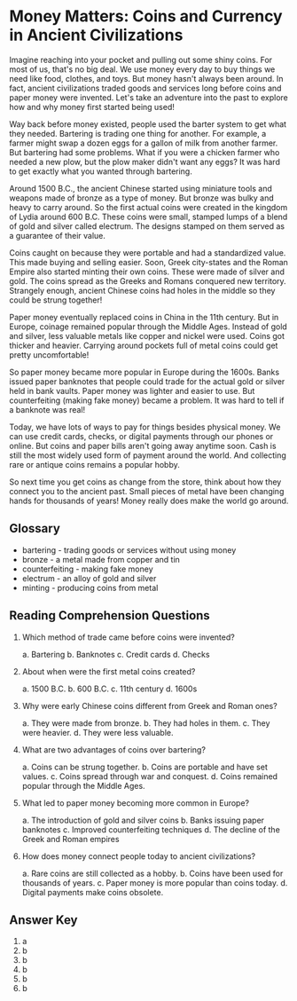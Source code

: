 # Money Matters: Coins and Currency in Ancient Civilizations

Imagine reaching into your pocket and pulling out some shiny coins. For most of us, that's no big deal. We use money every day to buy things we need like food, clothes, and toys. But money hasn't always been around. In fact, ancient civilizations traded goods and services long before coins and paper money were invented. Let's take an adventure into the past to explore how and why money first started being used!

Way back before money existed, people used the barter system to get what they needed. Bartering is trading one thing for another. For example, a farmer might swap a dozen eggs for a gallon of milk from another farmer. But bartering had some problems. What if you were a chicken farmer who needed a new plow, but the plow maker didn't want any eggs? It was hard to get exactly what you wanted through bartering.

Around 1500 B.C., the ancient Chinese started using miniature tools and weapons made of bronze as a type of money. But bronze was bulky and heavy to carry around. So the first actual coins were created in the kingdom of Lydia around 600 B.C. These coins were small, stamped lumps of a blend of gold and silver called electrum. The designs stamped on them served as a guarantee of their value.

Coins caught on because they were portable and had a standardized value. This made buying and selling easier. Soon, Greek city-states and the Roman Empire also started minting their own coins. These were made of silver and gold. The coins spread as the Greeks and Romans conquered new territory. Strangely enough, ancient Chinese coins had holes in the middle so they could be strung together!

Paper money eventually replaced coins in China in the 11th century. But in Europe, coinage remained popular through the Middle Ages. Instead of gold and silver, less valuable metals like copper and nickel were used. Coins got thicker and heavier. Carrying around pockets full of metal coins could get pretty uncomfortable!

So paper money became more popular in Europe during the 1600s. Banks issued paper banknotes that people could trade for the actual gold or silver held in bank vaults. Paper money was lighter and easier to use. But counterfeiting (making fake money) became a problem. It was hard to tell if a banknote was real!

Today, we have lots of ways to pay for things besides physical money. We can use credit cards, checks, or digital payments through our phones or online. But coins and paper bills aren't going away anytime soon. Cash is still the most widely used form of payment around the world. And collecting rare or antique coins remains a popular hobby.

So next time you get coins as change from the store, think about how they connect you to the ancient past. Small pieces of metal have been changing hands for thousands of years! Money really does make the world go around.

## Glossary

- bartering - trading goods or services without using money
- bronze - a metal made from copper and tin
- counterfeiting - making fake money
- electrum - an alloy of gold and silver
- minting - producing coins from metal

## Reading Comprehension Questions

1. Which method of trade came before coins were invented?

   a. Bartering
   b. Banknotes
   c. Credit cards
   d. Checks

2. About when were the first metal coins created?

   a. 1500 B.C.
   b. 600 B.C.
   c. 11th century
   d. 1600s

3. Why were early Chinese coins different from Greek and Roman ones?

   a. They were made from bronze.
   b. They had holes in them.
   c. They were heavier.
   d. They were less valuable.

4. What are two advantages of coins over bartering?

   a. Coins can be strung together.
   b. Coins are portable and have set values.
   c. Coins spread through war and conquest.
   d. Coins remained popular through the Middle Ages.

5. What led to paper money becoming more common in Europe?

   a. The introduction of gold and silver coins
   b. Banks issuing paper banknotes
   c. Improved counterfeiting techniques
   d. The decline of the Greek and Roman empires

6. How does money connect people today to ancient civilizations?

   a. Rare coins are still collected as a hobby.
   b. Coins have been used for thousands of years.
   c. Paper money is more popular than coins today.
   d. Digital payments make coins obsolete.

## Answer Key

1. a
2. b
3. b
4. b
5. b
6. b
